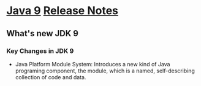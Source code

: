 # [Java 9](https://docs.oracle.com/javase/9/) [Release Notes](https://www.oracle.com/technetwork/java/javase/9-relnotes-3622618.html)


## What's new JDK 9

### Key Changes in JDK 9

 * Java Platform Module System: Introduces a new kind of Java programing component, the module, which is a named, self-describing collection of code and data.
